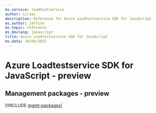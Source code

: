 ```yaml
---
ms.service: loadtestservice
author: xirzec
description: Reference for Azure Loadtestservice SDK for JavaScript
ms.author: jeffish
ms.topic: reference
ms.devlang: javascript
title: Azure Loadtestservice SDK for JavaScript
ms.data: 10/04/2022
---
```

# Azure Loadtestservice SDK for JavaScript - preview

## Management packages - preview
[!INCLUDE [mgmt-packages](loadtestservice-mgmt-index.md)]